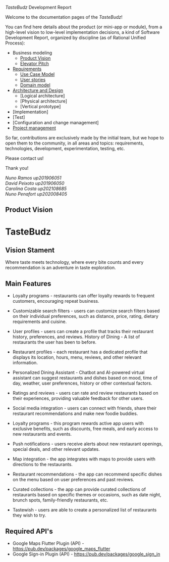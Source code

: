 
_TasteBudz_ Development Report

Welcome to the documentation pages of the _TasteBudz_!

You can find here details about the product (or mini-app or module), from a high-level vision to low-level implementation decisions, a kind of Software Development Report, organized by discipline (as of Rational Unified Process): 

* Business modeling 
  * [Product Vision](https://github.com/FEUP-LEIC-ES-2022-23/2LEIC0105/blob/main/docs/ProductVision.md)
  * [Elevator Pitch](https://github.com/FEUP-LEIC-ES-2022-23/templates/blob/main/docs/ElevatorPitch.md)
* [Requirements](https://github.com/FEUP-LEIC-ES-2022-23/templates/blob/main/docs/requirements.md)
  * [Use Case Model](https://github.com/FEUP-LEIC-ES-2022-23/templates/blob/main/docs/requirements.md#Use-case-model)
  * [User stories](https://github.com/FEUP-LEIC-ES-2022-23/templates/blob/main/docs/requirements.md#User-stories)
  * [Domain model](https://github.com/FEUP-LEIC-ES-2022-23/templates/blob/main/docs/requirements.md#Domain-model)
* [Architecture and Design](https://github.com/FEUP-LEIC-ES-2022-23/templates/blob/main/docs/ArchitectureAndDesign.md)
  * [Logical architecture]
  * [Physical architecture]
  * [Vertical prototype]
* [Implementation]
* [Test]
* [Configuration and change management]
* [Project management](https://github.com/FEUP-LEIC-ES-2022-23/templates/blob/main/docs/ProjectManagement.md)

So far, contributions are exclusively made by the initial team, but we hope to open them to the community, in all areas and topics: requirements, technologies, development, experimentation, testing, etc.

Please contact us! 

Thank you!

*Nuno Ramos up201906051  
David Peixoto up201906050  
Carolina Costa up202108685  
Nuno Penafort up202008405*




## Product Vision

# TasteBudz

## Vision Stament

Where taste meets technology, where every bite counts and every recommendation is an adventure in taste exploration.

## Main Features

- Loyalty programs - restaurants can offer loyalty rewards to frequent customers, encouraging repeat business.

- Customizable search filters - users can customize search filters based on their individual preferences, such as distance, price, rating, dietary requirements and cuisine.

- User profiles - users can create a profile that tracks their restaurant history, preferences, and reviews.
History of Dining - A list of restaurants the user has been to before.

- Restaurant profiles - each restaurant has a dedicated profile that displays its location, hours, menu, reviews, and other relevant information.

- Personalized Dining Assistant - Chatbot and AI-powered virtual assistant can suggest restaurants and dishes based on mood, time of day, weather, user preferences, history or other contextual factors.

- Ratings and reviews - users can rate and review restaurants based on their experiences, providing valuable feedback for other users.

- Social media integration - users can connect with friends, share their restaurant recommendations and make new foodie buddies.

- Loyalty programs - this program rewards active app users with exclusive benefits, such as discounts, free meals, and early access to new restaurants and events.

- Push notifications - users receive alerts about new restaurant openings, special deals, and other relevant updates.

- Map integration - the app integrates with maps to provide users with directions to the restaurants.

- Restaurant recommendations - the app can recommend specific dishes on the menu based on user preferences and past reviews.

- Curated collections - the app can provide curated collections of restaurants based on specific themes or occasions, such as date night, brunch spots, family-friendly restaurants, etc.

- Tastewish - users are able to create a personalized list of restaurants they wish to try.


## Required API's

- Google Maps Flutter Plugin (API) - https://pub.dev/packages/google_maps_flutter
- Google Sign-in Plugin (API) - https://pub.dev/packages/google_sign_in
